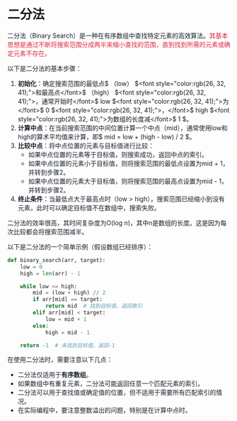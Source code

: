 # 二分法

<font style="color:rgb(26, 32, 41);">二分法（Binary Search）是一种在有序数组中查找特定元素的高效算法。</font><font style="color:#DF2A3F;">其基本思想是通过不断将搜索范围分成两半来缩小查找的范围，直到找到所需的元素或确定元素不存在。</font>

<font style="color:rgb(26, 32, 41);">以下是二分法的基本步骤：</font>

1. **<font style="color:rgb(26, 32, 41);">初始化</font>**<font style="color:rgb(26, 32, 41);">：确定搜索范围的最低点</font>$ （low） $<font style="color:rgb(26, 32, 41);">和最高点</font>$ （high） $<font style="color:rgb(26, 32, 41);">，通常开始时</font>$ low $<font style="color:rgb(26, 32, 41);">为</font>$ 0 $<font style="color:rgb(26, 32, 41);">，</font>$ high $<font style="color:rgb(26, 32, 41);">为数组的长度减</font>$ 1 $<font style="color:rgb(26, 32, 41);">。</font>
2. **<font style="color:rgb(26, 32, 41);">计算中点</font>**<font style="color:rgb(26, 32, 41);">：在当前搜索范围的中间位置计算一个中点（mid），通常使用low和high的算术平均值来计算，即</font>$ mid = low + (high - low) / 2 $<font style="color:rgb(26, 32, 41);">。</font>
3. **<font style="color:rgb(26, 32, 41);">比较中点</font>**<font style="color:rgb(26, 32, 41);">：将中点位置的元素与目标值进行比较：</font>
    - <font style="color:rgb(26, 32, 41);">如果中点位置的元素等于目标值，则搜索成功，返回中点的索引。</font>
    - <font style="color:rgb(26, 32, 41);">如果中点位置的元素小于目标值，则将搜索范围的最低点设置为mid + 1，并转到步骤2。</font>
    - <font style="color:rgb(26, 32, 41);">如果中点位置的元素大于目标值，则将搜索范围的最高点设置为mid - 1，并转到步骤2。</font>
4. **<font style="color:rgb(26, 32, 41);">终止条件</font>**<font style="color:rgb(26, 32, 41);">：当最低点大于最高点时（low > high），搜索范围已经缩小到没有元素，此时可以确定目标值不在数组中，搜索失败。</font>

<font style="color:rgb(26, 32, 41);"></font>

<font style="color:rgb(26, 32, 41);">二分法的效率很高，其时间复杂度为O(log n)，其中n是数组的长度。这是因为每次比较都会将搜索范围减半。</font>

<font style="color:rgb(26, 32, 41);">以下是二分法的一个简单示例（假设数组已经排序）：</font>

```python
def binary_search(arr, target):
    low = 0
    high = len(arr) - 1

    while low <= high:
        mid = (low + high) // 2
        if arr[mid] == target:
            return mid  # 找到目标值，返回索引
        elif arr[mid] < target:
            low = mid + 1
        else:
            high = mid - 1

    return -1  # 未找到目标值，返回-1
```



<font style="color:rgb(26, 32, 41);">在使用二分法时，需要注意以下几点：</font>

+ <font style="color:rgb(26, 32, 41);">二分法仅适用于</font>**<font style="color:rgb(26, 32, 41);">有序数组</font>**<font style="color:rgb(26, 32, 41);">。</font>
+ <font style="color:rgb(26, 32, 41);">如果数组中有重复元素，二分法可能返回任意一个匹配元素的索引。</font>
+ <font style="color:rgb(26, 32, 41);">二分法可以用于查找值或确定值的位置，但不适用于需要所有匹配索引的情况。</font>
+ <font style="color:rgb(26, 32, 41);">在实际编程中，要注意整数溢出的问题，特别是在计算中点时。</font>


